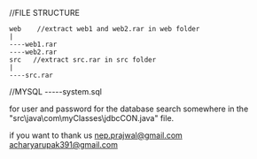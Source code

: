 //FILE STRUCTURE

    web    //extract web1 and web2.rar in web folder
    |
    ----web1.rar
    ----web2.rar
    src   //extract src.rar in src folder
    |
    ----src.rar


//MYSQL
    -----system.sql

for user and password for the database search somewhere in the  "src\java\com\myClasses\jdbcCON.java" file.


if you want to thank us
nep.prajwal@gmail.com
acharyarupak391@gmail.com
